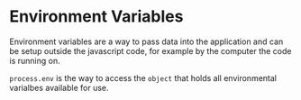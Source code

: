 # Environment Variables

Environment variables are a way to pass data into the application and can be setup outside the javascript code, for example by the computer the code is running on.

`process.env` is the way to access the `object` that holds all environmental varialbes available for use.